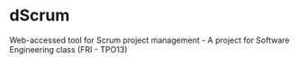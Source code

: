 dScrum
======

Web-accessed tool for Scrum project management - A project for Software Engineering class (FRI - TPO13)
